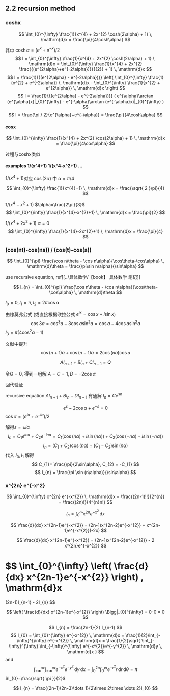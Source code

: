 ## 2.2 recursion method

### coshx
$$
\int_{0}^{\infty} \frac{1}{x^{4} + 2x^{2} \cosh(2\alpha) + 1} \, \mathrm{d}x = \frac{\pi}{4\cosh\alpha}
$$

其中 ${\cosh\alpha = {(e^{x}+e^{-x})}/{2}}$
$$
I = 
\int_{0}^{\infty} \frac{1}{x^{4} + 2x^{2} \cosh(2\alpha) + 1} \, \mathrm{d}x = 
\int_{0}^{\infty} \frac{1}{x^{4} + 2x^{2} \frac{{(e^{2\alpha}+e^{-2\alpha})}}{{2}} + 1} \, \mathrm{d}x 
$$
$$
I = \frac{1}{{(e^{2\alpha} - e^{-2\alpha})}} 
\left( \int_{0}^{\infty} \frac{1}{x^{2} + e^{-2\alpha}} \, \mathrm{d}x -
\int_{0}^{\infty} \frac{1}{x^{2} + e^{2\alpha}} \, \mathrm{d}x  \right)
$$
$$
I = \frac{1}{{(e^{2\alpha} - e^{-2\alpha})}} 
(
  e^{\alpha}\arctan (e^{\alpha}x)|_{0}^{\infty} - 
  e^{-\alpha}\arctan (e^{-\alpha}x)|_{0}^{\infty} 
)
$$
$$
I = \frac{\pi / 2}{e^{\alpha}+e^{-\alpha}} = \frac{\pi}{4\cosh\alpha}
$$


#### cosx
$$
\int_{0}^{\infty} \frac{1}{x^{4} + 2x^{2} \cos(2\alpha) + 1} \, \mathrm{d}x = \frac{\pi}{4\cos\alpha}
$$

过程与coshx类似

#### examples 1/(x^4+1) 1/(x^4-x^2+1) ...

$1/(x^4+1)$对应 $\cos(2\alpha)$ 中 ${\alpha=\pi /4}$ 

$$
\int_{0}^{\infty} \frac{1}{x^{4}+1} \, \mathrm{d}x  = \frac{\sqrt{ 2 }\pi}{4}
$$

$1/(x^4-x^2+1)$   $\alpha=\frac{2\pi}{3}$ 
$$
\int_{0}^{\infty} \frac{1}{x^{4}-x^{2}+1} \, \mathrm{d}x = \frac{\pi}{2}
$$

$1/(x^{4}+2x^{2}+1)$   $\alpha=0$ 
$$
\int_{0}^{\infty} \frac{1}{x^{4}-2x^{2}+1} \, \mathrm{d}x = \frac{\pi}{4}
$$

### (cos(nt)-cos(na)) / (cos(t)-cos(a))

$$
\int_{0}^{\pi} \frac{\cos n\theta - \cos n\alpha}{\cos\theta-\cos\alpha} \, \mathrm{d}\theta = \frac{\pi\sin n\alpha}{\sin\alpha} 
$$

use recursive equation, ref[[../具体数学/【book】 具体数学 笔记]]


$$
I_{n} = 
\int_{0}^{\pi} \frac{\cos n\theta - \cos n\alpha}{\cos\theta-\cos\alpha} \, \mathrm{d}\theta 
$$

$I_{0}=0,I_{1}=\pi,I_{2}=2\pi \cos\alpha$

由棣莫弗公式 (或直接根据欧拉公式 $e^{ix}=\cos x+i\sin x$)
$$
\cos 3a= \cos ^{3}a-3\cos a\sin ^{2}a = \cos a-4\cos a\sin ^{2}a
$$
${I_{3}=\pi ({4}\cos ^{2}\alpha-1)}$

文献中提升
$$
\cos(n+1)a + \cos(n-1)a = 2\cos (na)\cos a
$$

$$
AI_{n+1} + BI_{n} + CI_{n-1} = Q
$$

令$Q=0$, 得到一组解 $A=C=1,B=-2\cos\alpha$

回代验证

recursive equation $AI_{n+1} + BI_{n} + DI_{n-1}$ 有通解 $I_{n}=Ce^{sn}$ 

$$
e^{s} - 2\cos\alpha + e^{-s} = 0
$$
${\cos\alpha = (e^{i\alpha}+e^{-i\alpha}) / 2}$

解得$s=\pm i\alpha$
$$
I_{n} = C_{1}e^{in\alpha} + C_{2}e^{-in\alpha} 
= C_{1}(\cos (n\alpha)+i\sin (n\alpha)) + 
C_{2}(\cos (-n\alpha)+i\sin (-n\alpha)) 
$$
$$
I_{n} = (C_{1}+C_{2})\cos (n\alpha) + (C_{1}-C_{2})\sin(n\alpha)
$$
代入 $I_{0},I_{1}$ 
解得
$$
C_{1}= \frac{\pi}{2\sin\alpha}, C_{2} = -C_{1}
$$
$$
I_{n} = \frac{\pi \sin (n\alpha)}{\sin\alpha}
$$


### x^{2n} e^{-x^2}

$$
\int_{0}^{\infty} x^{2n} e^{-x^{2}} \, \mathrm{d}x 
= \frac{(2n-1)!!}{2^{n}} = \frac{(2n)!}{4^{n}n!}
$$

$$
I_{n} = 
\int_{0}^{\infty} x^{2n} e^{-x^{2}} \, \mathrm{d}x 
$$

$$
\frac{d}{dx} x^{2n-1}e^{-x^{2}} = (2n-1)x^{2n-2}e^{-x^{2}} + x^{2n-1}e^{-x^{2}}(-2x) 
$$

$$
\frac{d}{dx} x^{2n-1}e^{-x^{2}} = (2n-1)x^{2n-2}e^{-x^{2}} - 2 x^{2n}e^{-x^{2}}
$$

$$
\int_{0}^{\infty}
\left( \frac{d}{dx} x^{2n-1}e^{-x^{2}} \right)
\, \mathrm{d}x 
=
(2n-1)I_{n-1} - 2I_{n}
$$

$$
\left( \frac{d}{dx} x^{2n-1}e^{-x^{2}}  \right) \Bigg|_{0}^{\infty} = 0-0 = 0
$$

$$
I_{n} = \frac{2n-1}{2} I_{n-1}
$$
$$
I_{0} 
= \int_{0}^{\infty} e^{-x^{2}} \, \mathrm{d}x 
= \frac{1}{2}\int_{-\infty}^{\infty} e^{-x^{2}} \, \mathrm{d}x 
= \frac{1}{2}\sqrt{ \int_{-\infty}^{\infty} \int_{-\infty}^{\infty} e^{-x^{2}}e^{-y^{2}} \, \mathrm{d}y   \, \mathrm{d}x  }
$$
and
$$
\int_{-\infty}^{\infty} \int_{-\infty}^{\infty} e^{-x^{2}}e^{-y^{2}} \, \mathrm{d}y   \, \mathrm{d}x  = 
\int_{0}^{2\pi} \int_{0}^{\infty} e^{-r^{2}}r \, \mathrm{d}r  \, \mathrm{d}\theta = \pi
$$
$I_{0}=\frac{\sqrt{ \pi }}{2}$

$$
I_{n} = \frac{(2n-1)(2n-3)\dots 1}{2\times 2\times \dots 2}I_{0}
$$


